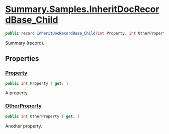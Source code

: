 # [Summary.Samples.InheritDocRecordBase_Child](../src/Core/Samples/InheritDocSample.cs#L208)
```cs
public record InheritDocRecordBase_Child(int Property, int OtherProperty) : InheritDocRecordBase(Property)
```

Summary (record).

## Properties
### [Property](../src/Core/Samples/InheritDocSample.cs#L208)
```cs
public int Property { get; }
```

A property.

### [OtherProperty](../src/Core/Samples/InheritDocSample.cs#L208)
```cs
public int OtherProperty { get; }
```

Another property.

